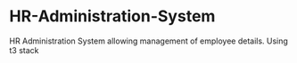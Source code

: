 # HR-Administration-System
HR Administration System allowing management of employee details. Using t3 stack 
